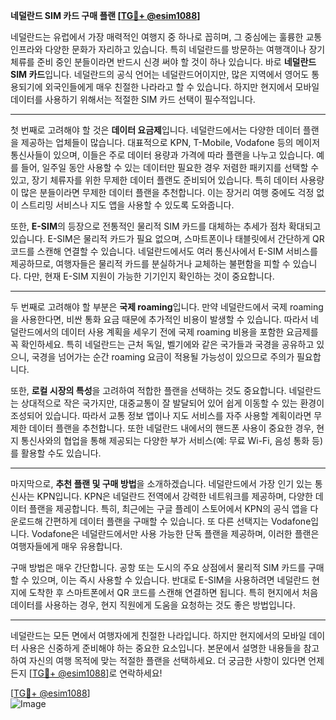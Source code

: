 **네덜란드 SIM 카드 구매 플랜 [[TG💪+ @esim1088](https://t.me/s/esim1088)]**

네덜란드는 유럽에서 가장 매력적인 여행지 중 하나로 꼽히며, 그 중심에는 훌륭한 교통 인프라와 다양한 문화가 자리하고 있습니다. 특히 네덜란드를 방문하는 여행객이나 장기 체류를 준비 중인 분들이라면 반드시 신경 써야 할 것이 하나 있습니다. 바로 **네덜란드 SIM 카드**입니다. 네덜란드의 공식 언어는 네덜란드어이지만, 많은 지역에서 영어도 통용되기에 외국인들에게 매우 친절한 나라라고 할 수 있습니다. 하지만 현지에서 모바일 데이터를 사용하기 위해서는 적절한 SIM 카드 선택이 필수적입니다.

---

첫 번째로 고려해야 할 것은 **데이터 요금제**입니다. 네덜란드에서는 다양한 데이터 플랜을 제공하는 업체들이 많습니다. 대표적으로 KPN, T-Mobile, Vodafone 등의 메이저 통신사들이 있으며, 이들은 주로 데이터 용량과 가격에 따라 플랜을 나누고 있습니다. 예를 들어, 일주일 동안 사용할 수 있는 데이터만 필요한 경우 저렴한 패키지를 선택할 수 있고, 장기 체류자를 위한 무제한 데이터 플랜도 준비되어 있습니다. 특히 데이터 사용량이 많은 분들이라면 무제한 데이터 플랜을 추천합니다. 이는 장거리 여행 중에도 걱정 없이 스트리밍 서비스나 지도 앱을 사용할 수 있도록 도와줍니다.

또한, **E-SIM**의 등장으로 전통적인 물리적 SIM 카드를 대체하는 추세가 점차 확대되고 있습니다. E-SIM은 물리적 카드가 필요 없으며, 스마트폰이나 태블릿에서 간단하게 QR 코드를 스캔해 연결할 수 있습니다. 네덜란드에서도 여러 통신사에서 E-SIM 서비스를 제공하므로, 여행자들은 물리적 카드를 분실하거나 교체하는 불편함을 피할 수 있습니다. 다만, 현재 E-SIM 지원이 가능한 기기인지 확인하는 것이 중요합니다.

---

두 번째로 고려해야 할 부분은 **국제 roaming**입니다. 만약 네덜란드에서 국제 roaming을 사용한다면, 비싼 통화 요금 때문에 추가적인 비용이 발생할 수 있습니다. 따라서 네덜란드에서의 데이터 사용 계획을 세우기 전에 국제 roaming 비용을 포함한 요금제를 꼭 확인하세요. 특히 네덜란드는 근처 독일, 벨기에와 같은 국가들과 국경을 공유하고 있으니, 국경을 넘어가는 순간 roaming 요금이 적용될 가능성이 있으므로 주의가 필요합니다.

또한, **로컬 시장의 특성**을 고려하여 적합한 플랜을 선택하는 것도 중요합니다. 네덜란드는 상대적으로 작은 국가지만, 대중교통이 잘 발달되어 있어 쉽게 이동할 수 있는 환경이 조성되어 있습니다. 따라서 교통 정보 앱이나 지도 서비스를 자주 사용할 계획이라면 무제한 데이터 플랜을 추천합니다. 또한 네덜란드 내에서의 핸드폰 사용이 중요한 경우, 현지 통신사와의 협업을 통해 제공되는 다양한 부가 서비스(예: 무료 Wi-Fi, 음성 통화 등)를 활용할 수도 있습니다.

---

마지막으로, **추천 플랜 및 구매 방법**을 소개하겠습니다. 네덜란드에서 가장 인기 있는 통신사는 KPN입니다. KPN은 네덜란드 전역에서 강력한 네트워크를 제공하며, 다양한 데이터 플랜을 제공합니다. 특히, 최근에는 구글 플레이 스토어에서 KPN의 공식 앱을 다운로드해 간편하게 데이터 플랜을 구매할 수 있습니다. 또 다른 선택지는 Vodafone입니다. Vodafone은 네덜란드에서만 사용 가능한 단독 플랜을 제공하며, 이러한 플랜은 여행자들에게 매우 유용합니다.

구매 방법은 매우 간단합니다. 공항 또는 도시의 주요 상점에서 물리적 SIM 카드를 구매할 수 있으며, 이는 즉시 사용할 수 있습니다. 반대로 E-SIM을 사용하려면 네덜란드 현지에 도착한 후 스마트폰에서 QR 코드를 스캔해 연결하면 됩니다. 특히 현지에서 처음 데이터를 사용하는 경우, 현지 직원에게 도움을 요청하는 것도 좋은 방법입니다.

---

네덜란드는 모든 면에서 여행자에게 친절한 나라입니다. 하지만 현지에서의 모바일 데이터 사용은 신중하게 준비해야 하는 중요한 요소입니다. 본문에서 설명한 내용들을 참고하여 자신의 여행 목적에 맞는 적절한 플랜을 선택하세요. 더 궁금한 사항이 있다면 언제든지 [[TG💪+ @esim1088](https://t.me/s/esim1088)]로 연락하세요!

[[TG💪+ @esim1088](https://t.me/s/esim1088)]  
![Image](https://i.postimg.cc/Y0z9fWf4/image.png)